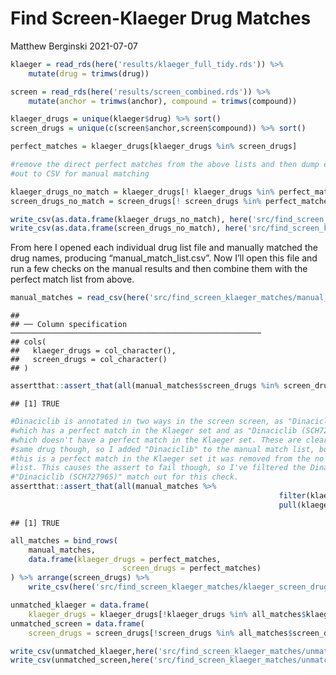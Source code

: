 Find Screen-Klaeger Drug Matches
================
Matthew Berginski
2021-07-07

``` r
klaeger = read_rds(here('results/klaeger_full_tidy.rds')) %>%
    mutate(drug = trimws(drug))

screen = read_rds(here('results/screen_combined.rds')) %>%
    mutate(anchor = trimws(anchor), compound = trimws(compound))

klaeger_drugs = unique(klaeger$drug) %>% sort()
screen_drugs = unique(c(screen$anchor,screen$compound)) %>% sort()

perfect_matches = klaeger_drugs[klaeger_drugs %in% screen_drugs]

#remove the direct perfect matches from the above lists and then dump each list
#out to CSV for manual matching

klaeger_drugs_no_match = klaeger_drugs[! klaeger_drugs %in% perfect_matches]
screen_drugs_no_match = screen_drugs[! screen_drugs %in% perfect_matches]

write_csv(as.data.frame(klaeger_drugs_no_match), here('src/find_screen_klaeger_matches/no_clear_match_klaeger_drug_list.csv'))
write_csv(as.data.frame(screen_drugs_no_match), here('src/find_screen_klaeger_matches/no_clear_match_screen_drug_list.csv'))
```

From here I opened each individual drug list file and manually matched
the drug names, producing “manual\_match\_list.csv”. Now I’ll open this
file and run a few checks on the manual results and then combine them
with the perfect match list from above.

``` r
manual_matches = read_csv(here('src/find_screen_klaeger_matches/manual_match_list.csv'))
```

    ## 
    ## ── Column specification ────────────────────────────────────────────────────────
    ## cols(
    ##   klaeger_drugs = col_character(),
    ##   screen_drugs = col_character()
    ## )

``` r
assertthat::assert_that(all(manual_matches$screen_drugs %in% screen_drugs_no_match))
```

    ## [1] TRUE

``` r
#Dinaciclib is annotated in two ways in the screen screen, as "Dinaciclib",
#which has a perfect match in the Klaeger set and as "Dinaciclib (SCH727965)"
#which doesn't have a perfect match in the Klaeger set. These are clearly the
#same drug though, so I added "Dinaciclib" to the manual match list, but since
#this is a perfect match in the Klaeger set it was removed from the no match
#list. This causes the assert to fail though, so I've filtered the Dinaciclib to
#"Dinaciclib (SCH727965)" match out for this check.
assertthat::assert_that(all(manual_matches %>% 
                                                            filter(klaeger_drugs != "Dinaciclib") %>% 
                                                            pull(klaeger_drugs) %in% klaeger_drugs_no_match))
```

    ## [1] TRUE

``` r
all_matches = bind_rows(
    manual_matches,
    data.frame(klaeger_drugs = perfect_matches,
                         screen_drugs = perfect_matches)
) %>% arrange(screen_drugs) %>%
    write_csv(here('src/find_screen_klaeger_matches/klaeger_screen_drug_matches.csv'))

unmatched_klaeger = data.frame(
    klaeger_drugs = klaeger_drugs[!klaeger_drugs %in% all_matches$klaeger_drugs])
unmatched_screen = data.frame(
    screen_drugs = screen_drugs[!screen_drugs %in% all_matches$screen_drugs])

write_csv(unmatched_klaeger,here('src/find_screen_klaeger_matches/unmatched_klaeger.csv'))
write_csv(unmatched_screen,here('src/find_screen_klaeger_matches/unmatched_screen.csv'))
```
